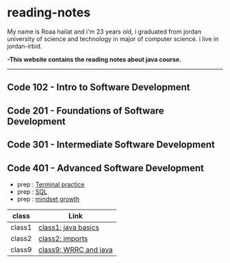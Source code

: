 # reading-notes
My name is Roaa hailat and i'm 23 years old, i graduated from jordan university of science and technology 
in major of computer science. i live in jordan-irbid.

**-This website contains the reading notes about java course.**

---------------------------------------------------------------------

## Code 102 - Intro to Software Development

## Code 201 - Foundations of Software Development

## Code 301 - Intermediate Software Development

## Code 401 - Advanced Software Development
  -  prep : [Terminal practice](https://roaa1298.github.io/reading-notes/TerminalPractice)  
  -  prep : [SQL](https://roaa1298.github.io/reading-notes/SQL)  
  -  prep : [mindset growth](https://roaa1298.github.io/reading-notes/Mindset-Growth)

  | class       | Link |
  | ----------- | ----------- |
  | class1      | [class1: java basics](https://roaa1298.github.io/reading-notes/java-basics)       |
  | class2      | [class2: imports](https://roaa1298.github.io/reading-notes/Read2)       |
  | class9      | [class9: WRRC and java](https://roaa1298.github.io/reading-notes/Read9)       |
  

